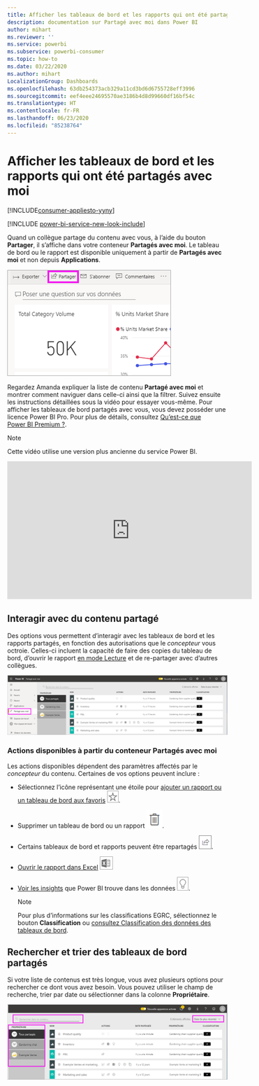 ```yaml
---
title: Afficher les tableaux de bord et les rapports qui ont été partagés avec moi
description: documentation sur Partagé avec moi dans Power BI
author: mihart
ms.reviewer: ''
ms.service: powerbi
ms.subservice: powerbi-consumer
ms.topic: how-to
ms.date: 03/22/2020
ms.author: mihart
LocalizationGroup: Dashboards
ms.openlocfilehash: 63db254373acb329a11cd3bd6d6755728eff3996
ms.sourcegitcommit: eef4eee24695570ae3186b4d8d99660df16bf54c
ms.translationtype: HT
ms.contentlocale: fr-FR
ms.lasthandoff: 06/23/2020
ms.locfileid: "85238764"
---
```

# <a name="display-the-dashboards-and-reports-that-have-been-shared-with-me"></a>Afficher les tableaux de bord et les rapports qui ont été partagés avec moi

[!INCLUDE[consumer-appliesto-yyny](../includes/consumer-appliesto-yyny.md)]

[!INCLUDE [power-bi-service-new-look-include](../includes/power-bi-service-new-look-include.md)]

Quand un collègue partage du contenu avec vous, à l’aide du bouton **Partager**, il s’affiche dans votre conteneur **Partagés avec moi**. Le tableau de bord ou le rapport est disponible uniquement à partir de **Partagés avec moi** et non depuis **Applications**.

![Icône de partage](./media/end-user-shared-with-me/power-bi-share-dashboard.png)

Regardez Amanda expliquer la liste de contenu **Partagé avec moi** et montrer comment naviguer dans celle-ci ainsi que la filtrer. Suivez ensuite les instructions détaillées sous la vidéo pour essayer vous-même. Pour afficher les tableaux de bord partagés avec vous, vous devez posséder une licence Power BI Pro. Pour plus de détails, consultez [Qu’est-ce que Power BI Premium ?](../admin/service-premium-what-is.md).
    

> [!NOTE]
> Cette vidéo utilise une version plus ancienne du service Power BI.
    

<iframe width="560" height="315" src="https://www.youtube.com/embed/G26dr2PsEpk" frameborder="0" allowfullscreen></iframe>

## <a name="interact-with-shared-content"></a>Interagir avec du contenu partagé

Des options vous permettent d’interagir avec les tableaux de bord et les rapports partagés, en fonction des autorisations que le *concepteur* vous octroie. Celles-ci incluent la capacité de faire des copies du tableau de bord, d’ouvrir le rapport [en mode Lecture](end-user-reading-view.md) et de re-partager avec d’autres collègues.

![Conteneur Partagés avec moi](./media/end-user-shared-with-me/power-bi-shared.png)

### <a name="actions-available-from-the-shared-with-me-container"></a>Actions disponibles à partir du conteneur **Partagés avec moi**
Les actions disponibles dépendent des paramètres affectés par le *concepteur* du contenu. Certaines de vos options peuvent inclure :
* Sélectionnez l’icône représentant une étoile pour [ajouter un rapport ou un tableau de bord aux favoris](end-user-favorite.md) ![Icône Étoile](./media/end-user-shared-with-me/power-bi-star-icon.png).
* Supprimer un tableau de bord ou un rapport  ![icône de Corbeille](./media/end-user-shared-with-me/power-bi-delete-icon.png).
* Certains tableaux de bord et rapports peuvent être repartagés  ![Icône de partage](./media/end-user-shared-with-me/power-bi-share-icon-new.png).
* [Ouvrir le rapport dans Excel](end-user-export.md) ![icône Exporter vers Excel](./media/end-user-shared-with-me/power-bi-excel.png) 
* [Voir les insights](end-user-insights.md) que Power BI trouve dans les données ![icône Insights](./media/end-user-shared-with-me/power-bi-insights.png).
  
  > [!NOTE]
  > Pour plus d’informations sur les classifications EGRC, sélectionnez le bouton **Classification** ou [consultez Classification des données des tableaux de bord](../create-reports/service-data-classification.md).
  > 


## <a name="search-and-sort-shared-dashboards"></a>Rechercher et trier des tableaux de bord partagés
Si votre liste de contenus est très longue, vous avez plusieurs options pour rechercher ce dont vous avez besoin. Vous pouvez utiliser le champ de recherche, trier par date ou sélectionner dans la colonne **Propriétaire**.    

![Tableau de bord - Propriétaire et recherche](./media/end-user-shared-with-me/power-bi-sort.png)
